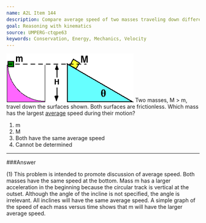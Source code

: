 ```yaml
---
name: A2L Item 144
description: Compare average speed of two masses traveling down different surfaces.
goal: Reasoning with kinematics
source: UMPERG-ctqpe63
keywords: Conservation, Energy, Mechanics, Velocity
---
```


![Item144_fig1.gif](../images/Item144_fig1.gif) Two
masses, M > m, travel down the surfaces shown.  Both surfaces are
frictionless.  Which mass has the largest <u>average</u> speed during
their motion?

1. m
2. M
3. Both have the same average speed
4. Cannot be determined



<hr/>

###Answer 

(1) This problem is intended to promote discussion of average
speed. Both masses have the same speed at the bottom. Mass m has a
larger acceleration in the beginning because the circular track is
vertical at the outset. Although the angle of the incline is not
specified, the angle is irrelevant. All inclines will have the same
average speed. A simple graph of the speed of each mass versus time
shows that m will have the larger average speed.
